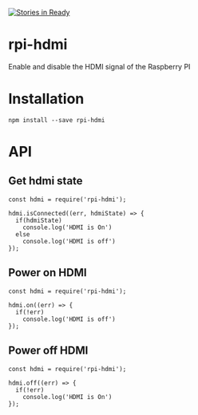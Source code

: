 [![Stories in Ready](https://badge.waffle.io/idjem/rpi-hdmi.png?label=ready&title=Ready)](https://waffle.io/idjem/rpi-hdmi)
# rpi-hdmi
Enable and disable the HDMI signal of the Raspberry PI

# Installation
```
npm install --save rpi-hdmi
```

# API

## Get hdmi state

```
const hdmi = require('rpi-hdmi');

hdmi.isConnected((err, hdmiState) => {
  if(hdmiState)
    console.log('HDMI is On')
  else 
    console.log('HDMI is off')
});
```

## Power on HDMI

```
const hdmi = require('rpi-hdmi');

hdmi.on((err) => {
  if(!err)
    console.log('HDMI is off')
});
```

## Power off HDMI

```
const hdmi = require('rpi-hdmi');

hdmi.off((err) => {
  if(!err)
    console.log('HDMI is On')
});
```

